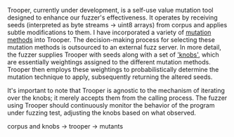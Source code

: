Trooper, currently under development, is a self-use value mutation tool designed
to enhance our fuzzer's effectiveness. It operates by receiving seeds
(interpreted as byte streams -> uint8 arrays) from corpus and applies subtle
modifications to them. I have incorporated a variety of [mutation
methods](mutation.md) into Trooper. The decision-making process for selecting
these mutation methods is outsourced to an external fuzz server. In more detail,
the fuzzer supplies Trooper with seeds along with a set of ['knobs'](knobs.md),
which are essentially weightings assigned to the different mutation methods.
Trooper then employs these weightings to probabilistically determine the
mutation technique to apply, subsequently returning the altered seeds.

It's important to note that Trooper is agnostic to the mechanism of iterating
over the knobs; it merely accepts them from the calling process. The fuzzer
using Trooper should continuously monitor the behavior of the program under
fuzzing test, adjusting the knobs based on what observed.

corpus and knobs -> trooper -> mutants 

